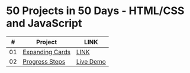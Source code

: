 # 50 Projects in 50 Days - HTML/CSS and JavaScript

|  #  | Project                                                                                           | LINK                                                |
| :-: | ------------------------------------------------------------------------------------------------- | --------------------------------------------------- |
| 01  | [Expanding Cards](https://github.com/adarshgowdaa/50projects50days/tree/main/ExpandingCards_Day1) | [LINK](https://expand-cards-day1.netlify.app/)      |
| 02  | [Progress Steps](https://github.com/bradtraversy/50projects50days/tree/master/ProgressBar_Day2)   | [Live Demo](https://progress-bar-day2.netlify.app/) |
